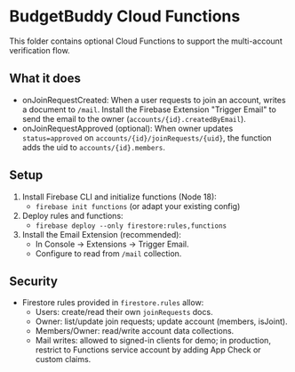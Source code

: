 # BudgetBuddy Cloud Functions

This folder contains optional Cloud Functions to support the multi-account verification flow.

## What it does

- onJoinRequestCreated: When a user requests to join an account, writes a document to `/mail`. Install the Firebase Extension "Trigger Email" to send the email to the owner (`accounts/{id}.createdByEmail`).
- onJoinRequestApproved (optional): When owner updates `status=approved` on `accounts/{id}/joinRequests/{uid}`, the function adds the uid to `accounts/{id}.members`.

## Setup

1. Install Firebase CLI and initialize functions (Node 18):
   - `firebase init functions` (or adapt your existing config)
2. Deploy rules and functions:
   - `firebase deploy --only firestore:rules,functions`
3. Install the Email Extension (recommended):
   - In Console → Extensions → Trigger Email.
   - Configure to read from `/mail` collection.

## Security

- Firestore rules provided in `firestore.rules` allow:
  - Users: create/read their own `joinRequests` docs.
  - Owner: list/update join requests; update account (members, isJoint).
  - Members/Owner: read/write account data collections.
  - Mail writes: allowed to signed-in clients for demo; in production, restrict to Functions service account by adding App Check or custom claims.
